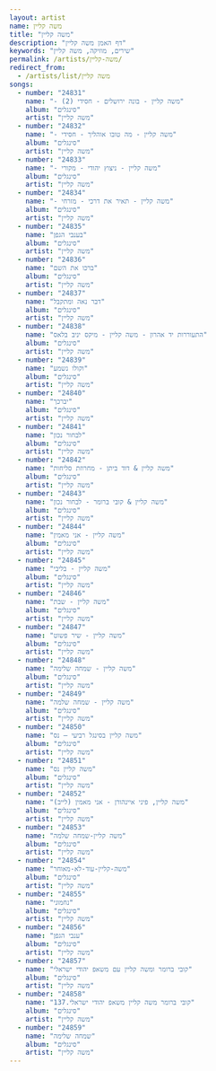 ```yaml
---
layout: artist
name: משה קליין
title: "משה קליין"
description: "דף האמן משה קליין"
keywords: "שירים, מוזיקה, משה קליין"
permalink: /artists/משה-קליין/
redirect_from:
  - /artists/list/משה קליין
songs:
  - number: "24831"
    name: "- משה קליין - בונה ירושלים - חסידי (2)"
    album: "סינגלים"
    artist: "משה קליין"
  - number: "24832"
    name: "- משה קליין - מה טובו אוהליך - חסידי"
    album: "סינגלים"
    artist: "משה קליין"
  - number: "24833"
    name: "- משה קליין - ניצוץ יהודי - מקורי"
    album: "סינגלים"
    artist: "משה קליין"
  - number: "24834"
    name: "- משה קליין - תאיר את דרכי - מזרחי"
    album: "סינגלים"
    artist: "משה קליין"
  - number: "24835"
    name: "בענבי הגפן"
    album: "סינגלים"
    artist: "משה קליין"
  - number: "24836"
    name: "ברכו את השם"
    album: "סינגלים"
    artist: "משה קליין"
  - number: "24837"
    name: "דבר נאה ומתקבל"
    album: "סינגלים"
    artist: "משה קליין"
  - number: "24838"
    name: "התעוררות יד אהרון - משה קליין - מיקס יניב בלאס"
    album: "סינגלים"
    artist: "משה קליין"
  - number: "24839"
    name: "וקולו נשמע"
    album: "סינגלים"
    artist: "משה קליין"
  - number: "24840"
    name: "יברכך"
    album: "סינגלים"
    artist: "משה קליין"
  - number: "24841"
    name: "לבחור נכון"
    album: "סינגלים"
    artist: "משה קליין"
  - number: "24842"
    name: "משה קליין & דוד ביתן - מחרוזת סליחות"
    album: "סינגלים"
    artist: "משה קליין"
  - number: "24843"
    name: "משה קליין & קובי ברומר - לבחור נכון"
    album: "סינגלים"
    artist: "משה קליין"
  - number: "24844"
    name: "משה קליין - אני מאמין"
    album: "סינגלים"
    artist: "משה קליין"
  - number: "24845"
    name: "משה קליין - בליבי"
    album: "סינגלים"
    artist: "משה קליין"
  - number: "24846"
    name: "משה קליין - שבת"
    album: "סינגלים"
    artist: "משה קליין"
  - number: "24847"
    name: "משה קליין - שיר פשוט"
    album: "סינגלים"
    artist: "משה קליין"
  - number: "24848"
    name: "משה קליין - שמחה שלימה"
    album: "סינגלים"
    artist: "משה קליין"
  - number: "24849"
    name: "משה קליין - שמחה שלמה"
    album: "סינגלים"
    artist: "משה קליין"
  - number: "24850"
    name: "משה קליין בסינגל רביעי – נס"
    album: "סינגלים"
    artist: "משה קליין"
  - number: "24851"
    name: "משה קליין נס"
    album: "סינגלים"
    artist: "משה קליין"
  - number: "24852"
    name: "משה קליין, פיני איינהורן - אני מאמין (לייב)"
    album: "סינגלים"
    artist: "משה קליין"
  - number: "24853"
    name: "משה קליין-שמחה שלמה"
    album: "סינגלים"
    artist: "משה קליין"
  - number: "24854"
    name: "משה-קליין-עוד-לא-מאוחר"
    album: "סינגלים"
    artist: "משה קליין"
  - number: "24855"
    name: "נחמוני"
    album: "סינגלים"
    artist: "משה קליין"
  - number: "24856"
    name: "ענבי הגפן"
    album: "סינגלים"
    artist: "משה קליין"
  - number: "24857"
    name: "קובי ברומר ומשה קליין עם משאפ יהודי ישראלי"
    album: "סינגלים"
    artist: "משה קליין"
  - number: "24858"
    name: "קובי ברומר משה קליין משאפ יהודי ישראלי.137"
    album: "סינגלים"
    artist: "משה קליין"
  - number: "24859"
    name: "שמחה שלימה"
    album: "סינגלים"
    artist: "משה קליין"
---
```

